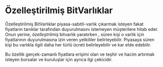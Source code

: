 Özelleştirilmiş BitVarlıklar
====================

Özelleştirilmiş BitVarlıklar  piyasa-sabitli-varlık çıkarmak isteyen fakat 
fiyatların tanıklar tarafından duyurulmasını istemeyen müşterilere hitab eder. Onun 
yerine, *özelleştrilmiş* bitvarlık yaratırken , süren kişi o varlık için
fiyatlarının duyurulmasına izin veren yetkililer belirleyebilir. Piyasaya süren kişi bu 
varlıkla ilgili daha her türlü ücreti belirleyebilir ve kar elde edebilir.

Bu özellik gerçek-zamanlı fiyatlara erişimi olan ve teşhir ve hacim artırmak  isteyen 
borsalar ve kuruluşlar için ayrıca ilgi çekicidir.